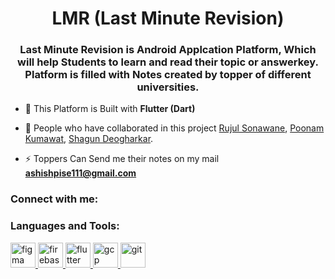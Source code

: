 <h1 align="center">LMR (Last Minute Revision)</h1>
<h3 align="center">Last Minute Revision is Android Applcation Platform, Which will help Students to learn and read their topic or answerkey. Platform is filled with Notes created by topper of different universities.</h3>

- 📄 This Platform is Built with **Flutter (Dart)**

- 👯 People who have collaborated in this project [Rujul Sonawane](https://github.com/rujulsonawane), [Poonam Kumawat](https://github.com/poonam-kumawat), [Shagun Deogharkar](https://github.com/shagun199).

- ⚡ Toppers Can Send me their notes on my mail **ashishpise111@gmail.com**

<h3 align="left">Connect with me:</h3>
<p align="left">
</p>

<h3 align="left">Languages and Tools:</h3>
<p align="left"> <a href="https://www.figma.com/" target="_blank" rel="noreferrer"> <img src="https://www.vectorlogo.zone/logos/figma/figma-icon.svg" alt="figma" width="40" height="40"/> </a> <a href="https://firebase.google.com/" target="_blank" rel="noreferrer"> <img src="https://www.vectorlogo.zone/logos/firebase/firebase-icon.svg" alt="firebase" width="40" height="40"/> </a> <a href="https://flutter.dev" target="_blank" rel="noreferrer"> <img src="https://www.vectorlogo.zone/logos/flutterio/flutterio-icon.svg" alt="flutter" width="40" height="40"/> </a> <a href="https://cloud.google.com" target="_blank" rel="noreferrer"> <img src="https://www.vectorlogo.zone/logos/google_cloud/google_cloud-icon.svg" alt="gcp" width="40" height="40"/> </a> <a href="https://git-scm.com/" target="_blank" rel="noreferrer"> <img src="https://www.vectorlogo.zone/logos/git-scm/git-scm-icon.svg" alt="git" width="40" height="40"/> </a> </p>
